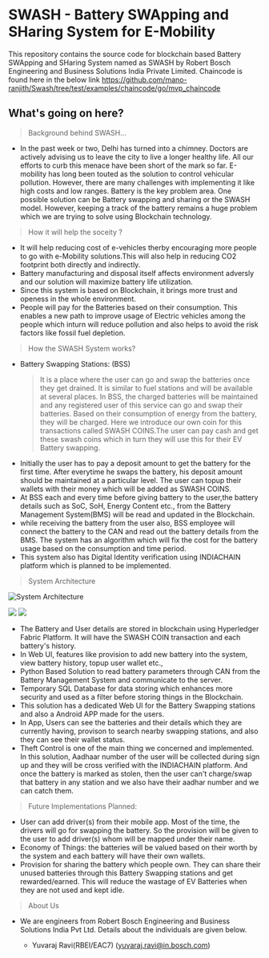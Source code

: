 # SWASH - Battery SWApping and SHaring System for E-Mobility

This repository contains the source code for blockchain based Battery SWApping and SHaring System named as SWASH by Robert Bosch Engineering and Business Solutions India Private Limited.
Chaincode is found here in the below link
https://github.com/mano-ranjith/Swash/tree/test/examples/chaincode/go/mvp_chaincode
## What's going on here?
> Background behind SWASH...

* In the past week or two, Delhi has turned into a chimney. Doctors are actively advising us to leave the city to live a longer healthy life. All our efforts to curb this menace have been short of the mark so far. E-mobility has long been touted as the solution to control vehicular pollution. However, there are many challenges with implementing it like high costs and low ranges. Battery is the key problem area. One possible solution can be Battery swapping and sharing or the SWASH model. However, keeping a track of the battery remains a huge problem which we are trying to solve using Blockchain technology.


> How it will help the soceity ?

* It will help reducing cost of e-vehicles therby encouraging more people to go with e-Mobility solutions.This will also help in reducing CO2 footprint both directly and indirectly.
* Battery manufacturing and disposal itself affects environment adversly and our solution will maximize battery life utilization.
* Since this system is based on Blockchain, it brings more trust and openess in the whole environment.
* People will pay for the Batteries based on their consumption. This enables a new path to improve usage of Electric vehicles among the people which inturn will reduce pollution and also helps to avoid the risk factors like fossil fuel depletion.


> How the SWASH System works?

* Battery Swapping Stations: (BSS)
	>It is a place where the user can go and swap the batteries once they get drained. It is similar to fuel stations and will be available at several places. In BSS, the charged batteries will be maintained and any registered user of this service can go and swap their batteries. Based on their consumption of energy from the battery, they will be charged. Here we introduce our own coin for this transactions called SWASH COINS.The user can pay cash and get these swash coins which in turn they will use this for their EV Battery swapping.
* Initially the user has to pay a deposit amount to get the battery for the first time. After everytime he swaps the battery, his deposit amount should be maintained at a particular level. The user can topup their wallets with their money  which will be added as SWASH COINS.
* At BSS each and every time before giving battery to the user,the battery details such as SoC, SoH, Energy Content etc., from the Battery Management System(BMS) will be read and updated in the Blockchain.
* while receiving the battery from the user also, BSS employee will connect the battery to the CAN and read out the battery details from the BMS. The system has an algorithm which will fix the cost for the battery usage based on the consumption and time period.
* This system also has Digital Identity verification using INDIACHAIN platform which is planned to be implemented. 



> System Architecture

![System Architecture]()

<img src="https://github.com/mano-ranjith/Swash/blob/test/image1.png"> 
<img src="https://github.com/mano-ranjith/Swash/blob/test/image2.png">

* The Battery and User details are stored in blockchain using Hyperledger Fabric Platform. It will have the SWASH COIN transaction and each battery's history.
* In Web UI, features like provision to add new battery into the system, view battery history, topup user wallet etc.,
* Python Based Solution to read battery parameters through CAN from the Battery Management System and communicate to the server.
* Temporary SQL Database for data storing which enhances more security and used as a filter before storing things in the Blockchain.
* This solution has a dedicated Web UI for the Battery Swapping stations and also a Android APP made for the users.
* In App, Users can see the batteries and their details which they are currently having, provison to search nearby swapping stations, and also they can see their wallet status.
* Theft Control is one of the main thing we concerned and implemented. In this solution, Aadhaar number of the user will be collected during sign up and they will be cross verified with the INDIACHAIN platform. And once the battery is marked as stolen, then the user can't charge/swap that battery in any station and we also have their aadhar number and we can catch them.

>Future Implementations Planned:

* User can add driver(s) from their mobile app. Most of the time, the drivers will go for swapping the battery. So the provision will be given to the user to add driver(s) whom will be mapped under their name. 
* Economy of Things: the batteries will be valued based on their worth by the system and each battery will have their own wallets.
* Provision for sharing the battery which people own. They can share their unused batteries through this Battery Swapping stations and get rewarded/earned. This will reduce the wastage of EV Batteries when they are not used and  kept idle.

>About Us

* We are engineers from Robert Bosch Engineering and Business Solutions India Pvt Ltd. Details about the individuals are given below.

	 * Yuvaraj Ravi(RBEI/EAC7) (<yuvaraj.ravi@in.bosch.com>)

